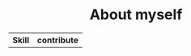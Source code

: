 <h1 align="center">About myself</h1>


<table style="width:100%">
  <tr>
    <th>Skill</th>
    <th>contribute</th>
  </tr>
    <picture>
  <source
    srcset="https://github-readme-stats.vercel.app/api?username=anuraghazra&show_icons=true&theme=dark"
    media="(prefers-color-scheme: dark)"
  />
</table>


